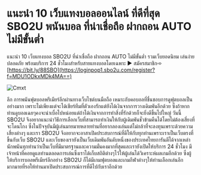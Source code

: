 # แนะนำ 10 เว็บแทงบอลออนไลน์ ที่ดีที่สุด SBO2U พนันบอล ที่น่าเชื่อถือ ฝากถอน AUTO ไม่มีขั้นตํ่า
แนะนำ 10 เว็บแทงบอล SBO2U ที่น่าเชื่อถือ ฝากถอน AUTO ไม่มีขั้นต่ำ รวมเว็บยอดนิยม เล่นง่าย ปลอดภัย พร้อมบริการ 24 ชั่วโมงสำหรับสายแทงบอลโดยเฉพาะ 
▶ สมัครสมาชิก➾ [https://bit.ly/88SBO](https://loginpop1.sbo2u.com/register?f=MDU1ODkxMDk4MA==)

![Cmxt](https://github.com/user-attachments/assets/a00462cf-ed91-45ab-858f-52c59fb20631)

ลีก การพนันฟุตบอลพรีเมียร์ลีกผ่านทางเว็บไซต์บนมือถือ เหมาะกับคอบอลที่ชื่นชอบการดูฟุตบอลเป็นอย่างมาก เพราะไม่เพียงแต่จะได้เชียร์ทีมที่ตัวเองรักแต่ยังได้เงินจากการวางเดิมพันอีกด้วย ซึ่งถ้าหากท่านดูบอลเฉยๆคงจะน่าเบื่อไปหน่อยแต่ถ้าได้เงินจากการทำสิ่งที่รักด้วยก็จะยิ่งดีขึ้นไปใหญ่ วันนี้ SBO2U จึงอยากแนะนำวิธีการเลือกเว็บที่สามารถทำเงินให้กับผู้เดิมพันชั่วข้ามคืนได้โดยไม่ต้องเสี่ยงที่จะโดนโกง ซึ่งในปัจจุบันมีผู้เล่นมายมายหลายท่านที่อยากลองเล่นแต่ไม่กล้าที่จะลงทุนเพราะด้วยความเสี่ยงต่างๆ และเรา SBO2U จึงอยากจะอาสาเปิดประสบการณ์ที่ดีให้กับทุกท่านเพราะเราเป็นเว็บตรงที่ขึ้นกับเว็บ SBO2U และเว็บของเรายังเป็นเว็บเดิมพันอันดับหนึ่งของประเทศไทยการันตีได้จากเหล่านักพนันทุกท่านว่าเป็นเว็บที่มีมาตรฐานและความมั่นคงมากที่สุดและเรายังเปิดให้บริการ 24 ชั่วโมง มีเจ้าหน้าที่คอยดูแลท่านตลอดการเล่นซึ่งเราได้เก็บสถิติต่างๆไว้ให้ผู้เล่นได้วิเคราะห์ผลเกมอีกด้วย ซึ่งผู้ให้บริการบอลพรีเมียร์ลีกอย่าง SBO2U ก็ได้มีเกมฟุตบอลและเกมกีฬาต่างๆให้ท่านเลือกเล่นอีกมากมายที่รอให้ท่านมาเปิดประสบการณ์การที่ดีไปกับเราอีกด้วย
